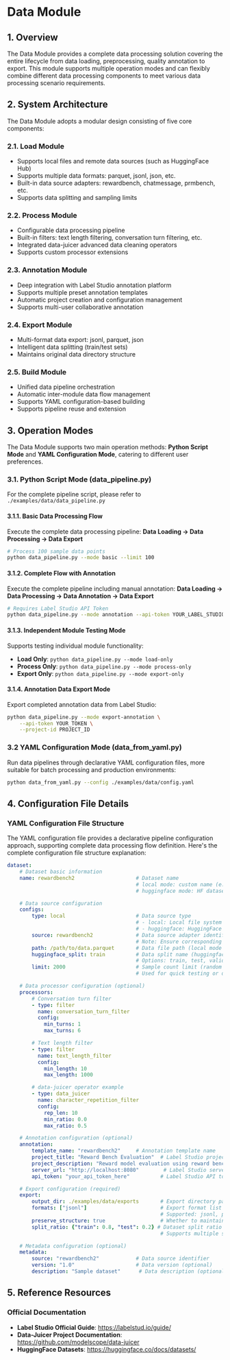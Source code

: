 # Data Module

## 1. Overview

The Data Module provides a complete data processing solution covering the entire lifecycle from data loading, preprocessing, quality annotation to export. This module supports multiple operation modes and can flexibly combine different data processing components to meet various data processing scenario requirements.

## 2. System Architecture

The Data Module adopts a modular design consisting of five core components:

### 2.1. Load Module
   - Supports local files and remote data sources (such as HuggingFace Hub)
   - Supports multiple data formats: parquet, jsonl, json, etc.
   - Built-in data source adapters: rewardbench, chatmessage, prmbench, etc.
   - Supports data splitting and sampling limits

### 2.2. Process Module
   - Configurable data processing pipeline
   - Built-in filters: text length filtering, conversation turn filtering, etc.
   - Integrated data-juicer advanced data cleaning operators
   - Supports custom processor extensions

### 2.3. Annotation Module
   - Deep integration with Label Studio annotation platform
   - Supports multiple preset annotation templates
   - Automatic project creation and configuration management
   - Supports multi-user collaborative annotation

### 2.4. Export Module
   - Multi-format data export: jsonl, parquet, json
   - Intelligent data splitting (train/test sets)
   - Maintains original data directory structure

### 2.5. Build Module
   - Unified data pipeline orchestration
   - Automatic inter-module data flow management
   - Supports YAML configuration-based building
   - Supports pipeline reuse and extension

## 3. Operation Modes

The Data Module supports two main operation methods: **Python Script Mode** and **YAML Configuration Mode**, catering to different user preferences.

### 3.1. Python Script Mode (data_pipeline.py)

For the complete pipeline script, please refer to `./examples/data/data_pipeline.py`

#### 3.1.1. Basic Data Processing Flow
Execute the complete data processing pipeline: **Data Loading → Data Processing → Data Export**

```bash
# Process 100 sample data points
python data_pipeline.py --mode basic --limit 100
```

#### 3.1.2. Complete Flow with Annotation
Execute the complete pipeline including manual annotation: **Data Loading → Data Processing → Data Annotation → Data Export**

```bash
# Requires Label Studio API Token
python data_pipeline.py --mode annotation --api-token YOUR_LABEL_STUDIO_TOKEN
```

#### 3.1.3. Independent Module Testing Mode
Supports testing individual module functionality:

- **Load Only**: `python data_pipeline.py --mode load-only`
- **Process Only**: `python data_pipeline.py --mode process-only`
- **Export Only**: `python data_pipeline.py --mode export-only`

#### 3.1.4. Annotation Data Export Mode
Export completed annotation data from Label Studio:

```bash
python data_pipeline.py --mode export-annotation \
    --api-token YOUR_TOKEN \
    --project-id PROJECT_ID
```

### 3.2 YAML Configuration Mode (data_from_yaml.py)

Run data pipelines through declarative YAML configuration files, more suitable for batch processing and production environments:

```bash
python data_from_yaml.py --config ./examples/data/config.yaml
```


## 4. Configuration File Details

### YAML Configuration File Structure

The YAML configuration file provides a declarative pipeline configuration approach, supporting complete data processing flow definition. Here's the complete configuration file structure explanation:

```yaml
dataset:
    # Dataset basic information
    name: rewardbench2                    # Dataset name
                                          # local mode: custom name (e.g., rewardbench2)
                                          # huggingface mode: HF dataset name (e.g., allenai/reward-bench-2)

    # Data source configuration
    configs:
        type: local                       # Data source type
                                          # - local: Local file system
                                          # - huggingface: HuggingFace Hub
        source: rewardbench2              # Data source adapter identifier
                                          # Note: Ensure corresponding converter is registered
        path: /path/to/data.parquet       # Data file path (local mode only)
        huggingface_split: train          # Data split name (huggingface mode only)
                                          # Options: train, test, validation, etc.
        limit: 2000                       # Sample count limit (random sampling)
                                          # Used for quick testing or data preview

    # Data processor configuration (optional)
    processors:
        # Conversation turn filter
        - type: filter
          name: conversation_turn_filter
          config:
            min_turns: 1
            max_turns: 6

        # Text length filter
        - type: filter
          name: text_length_filter
          config:
            min_length: 10
            max_length: 1000

        # data-juicer operator example
        - type: data_juicer
          name: character_repetition_filter
          config:
            rep_len: 10
            min_ratio: 0.0
            max_ratio: 0.5

    # Annotation configuration (optional)
    annotation:
        template_name: "rewardbench2"     # Annotation template name
        project_title: "Reward Bench Evaluation"  # Label Studio project title
        project_description: "Reward model evaluation using reward bench template from yaml"
        server_url: "http://localhost:8080"        # Label Studio server address
        api_token: "your_api_token_here"          # Label Studio API token

    # Export configuration (required)
    export:
        output_dir: ./examples/data/exports       # Export directory path
        formats: ["jsonl"]                        # Export format list
                                                  # Supported: jsonl, parquet, json
        preserve_structure: true                  # Whether to maintain original directory structure
        split_ratio: {"train": 0.8, "test": 0.2} # Dataset split ratio
                                                  # Supports multiple splits: train/test, comment out if no splitting needed

    # Metadata configuration (optional)
    metadata:
        source: "rewardbench2"            # Data source identifier
        version: "1.0"                    # Data version (optional)
        description: "Sample dataset"      # Data description (optional)
```


## 5. Reference Resources

### Official Documentation
- **Label Studio Official Guide**: https://labelstud.io/guide/
- **Data-Juicer Project Documentation**: https://github.com/modelscope/data-juicer
- **HuggingFace Datasets**: https://huggingface.co/docs/datasets/

